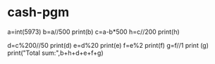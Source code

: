# cash-pgm
a=int(5973)
b=a//500 
print(b)
c=a-b*500
h=c//200
print(h)



d=c%200//50
print(d)
e=d%20
print(e)
f=e%2
print(f)
g=f//1
print (g)
print("Total sum:",b+h+d+e+f+g)
